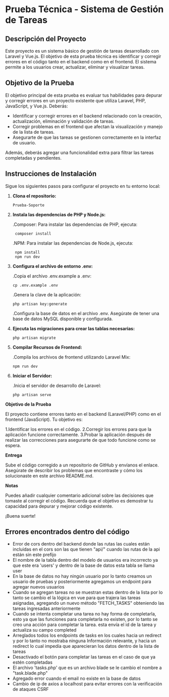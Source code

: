 # Prueba Técnica - Sistema de Gestión de Tareas

## Descripción del Proyecto

Este proyecto es un sistema básico de gestión de tareas desarrollado con Laravel y Vue.js. El objetivo de esta prueba técnica es identificar y corregir errores en el código tanto en el backend como en el frontend. El sistema permite a los usuarios crear, actualizar, eliminar y visualizar tareas.

## Objetivo de la Prueba

El objetivo principal de esta prueba es evaluar tus habilidades para depurar y corregir errores en un proyecto existente que utiliza Laravel, PHP, JavaScript, y Vue.js. Deberás:

- Identificar y corregir errores en el backend relacionado con la creación, actualización, eliminación y validación de tareas.
- Corregir problemas en el frontend que afectan la visualización y manejo de la lista de tareas.
- Asegurarte de que las tareas se gestionen correctamente en la interfaz de usuario.

Además, deberás agregar una funcionalidad extra para filtrar las tareas completadas y pendientes.

## Instrucciones de Instalación

Sigue los siguientes pasos para configurar el proyecto en tu entorno local:


1. **Clona el repositorio:**

       Prueba-Soporte
   
2. **Instala las dependencias de PHP y Node.js:**

   .Composer: Para instalar las dependencias de PHP, ejecuta:
   
        composer install

   .NPM: Para instalar las dependencias de Node.js, ejecuta:

        npm install
        npm run dev

3. **Configura el archivo de entorno .env:**

   .Copia el archivo .env.example a .env:

       cp .env.example .env
   
   .Genera la clave de la aplicación:

       php artisan key:generate
   
   .Configura la base de datos en el archivo .env. Asegúrate de tener una base de datos MySQL disponible y configurada.
   
4. **Ejecuta las migraciones para crear las tablas necesarias:**

       php artisan migrate

5. **Compilar Recursos de Frontend:**

   .Compila los archivos de frontend utilizando Laravel Mix:

       npm run dev

6. **Iniciar el Servidor:**

   .Inicia el servidor de desarrollo de Laravel:

       php artisan serve

       
**Objetivo de la Prueba**

El proyecto contiene errores tanto en el backend (Laravel/PHP) como en el frontend (JavaScript). Tu objetivo es:

 1.Identificar los errores en el código.
 2.Corregir los errores para que la aplicación funcione correctamente.
 3.Probar la aplicación después de realizar las correcciones para asegurarte de que todo funcione como se espera.
 
**Entrega**

Sube el código corregido a un repositorio de GitHub y envíanos el enlace. Asegúrate de describir los problemas que encontraste y cómo los solucionaste en este archivo README.md.

**Notas**

Puedes añadir cualquier comentario adicional sobre las decisiones que tomaste al corregir el código.
Recuerda que el objetivo es demostrar tu capacidad para depurar y mejorar código existente.

¡Buena suerte!
   
## Errores encontrados dentro del código
- Error de cors dentro del backend donde las rutas las cuales están incluidas en el cors son las que tienen "api/" cuando las rutas de la api están sin este prefijo
- El nombre de la tabla dentro del modelo de usuarios era incorrecto ya que este era 'users' y dentro de la base de datos esta tabla se llama user
- En la base de datos no hay ningún usuario por lo tanto creamos un usuario de pruebas y posteriormente agregamos un endpoint para agregar nuevos usuarios
- Cuando se agregan tareas no se muestran estas dentro de la lista por lo tanto se cambio el la lógica en vue para que trajera las tareas asignadas, agregando un nuevo método "FETCH_TASKS" obteniendo las tareas ingresadas anteriormente
- Cuando se intenta completar una tarea no hay forma de completarla, esto ya que las funciones para completarla no existen, por lo tanto se creo una acción para completar la tarea. esta envía el id de la tarea y actualiza su campo completed
- Arreglados todos los endpoints de tasks en los cuales hacia un redirect y por lo tanto no mostraba ninguna Información relevante, y hacia un redirect lo cual impedía que aparecieran los datos dentro de la lista de tareas
- Desactivado el botón para completar las tareas en el caso de que ya estén completadas
- El archivo 'tasks.php' que es un archivo blade se le cambio el nombre a "task.blade.php"
- Agregado error cuando el email no existe en la base de datos
- Cambio de ip de axios a localhost para evitar errores con la verificación de ataques CSRF